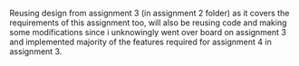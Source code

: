 Reusing design from assignment 3 (in assignment 2 folder) as it covers the requirements of this assignment too, will also be reusing code and making some modifications since i unknowingly went over board on assignment 3 and implemented majority of the features required for assignment 4 in assignment 3.


